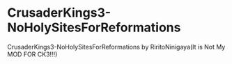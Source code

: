 # CrusaderKings3-NoHolySitesForReformations
CrusaderKings3-NoHolySitesForReformations by RiritoNinigaya(It is Not My MOD FOR CK3!!!)
